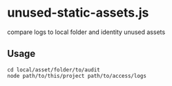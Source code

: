 # unused-static-assets.js

compare logs to local folder and identity unused assets


## Usage

```shell
cd local/asset/folder/to/audit
node path/to/this/project path/to/access/logs
```
